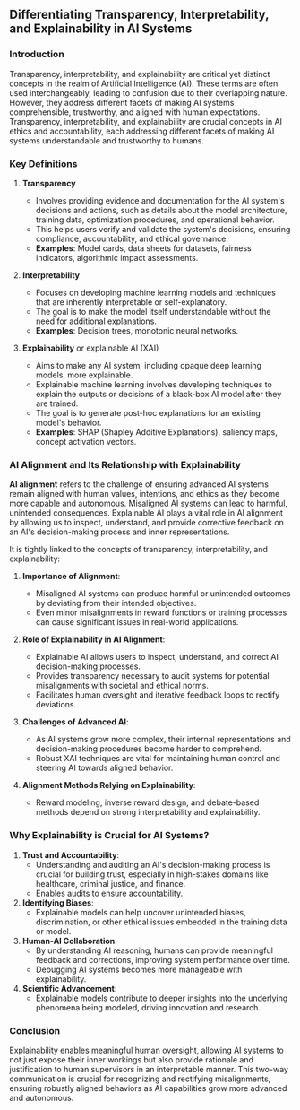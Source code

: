 ## Differentiating Transparency, Interpretability, and Explainability in AI Systems  

### **Introduction**
Transparency, interpretability, and explainability are critical yet distinct concepts in the realm of Artificial Intelligence (AI). These terms are often used interchangeably, leading to confusion due to their overlapping nature. However, they address different facets of making AI systems comprehensible, trustworthy, and aligned with human expectations.
Transparency, interpretability, and explainability are crucial concepts in AI ethics and accountability, each addressing different facets of making AI systems understandable and trustworthy to humans.

### **Key Definitions**

1. **Transparency**
    - Involves providing evidence and documentation for the AI system's decisions and actions, such as details about the model architecture, training data, optimization procedures, and operational behavior.
    - This helps users verify and validate the system's decisions, ensuring compliance, accountability, and ethical governance. 
   - **Examples**: Model cards, data sheets for datasets, fairness indicators, algorithmic impact assessments.

2. **Interpretability** 
    - Focuses on developing machine learning models and techniques that are inherently interpretable or self-explanatory.
    - The goal is to make the model itself understandable without the need for additional explanations.
    - **Examples**: Decision trees, monotonic neural networks. 

3. **Explainability** or explainable AI (XAI)
    - Aims to make any AI system, including opaque deep learning models, more explainable.
    - Explainable machine learning involves developing techniques to explain the outputs or decisions of a black-box AI model after they are trained.
    - The goal is to generate post-hoc explanations for an existing model's behavior.
   - **Examples**: SHAP (Shapley Additive Explanations), saliency maps, concept activation vectors.  

### **AI Alignment and Its Relationship with Explainability**    
**AI alignment** refers to the challenge of ensuring advanced AI systems remain aligned with human values, intentions, and ethics as they become more capable and autonomous. Misaligned AI systems can lead to harmful, unintended consequences. Explainable AI plays a vital role in AI alignment by allowing us to inspect, understand, and provide corrective feedback on an AI's decision-making process and inner representations.  

It is tightly linked to the concepts of transparency, interpretability, and explainability:  
1. **Importance of Alignment**:  
   - Misaligned AI systems can produce harmful or unintended outcomes by deviating from their intended objectives.  
   - Even minor misalignments in reward functions or training processes can cause significant issues in real-world applications.

2. **Role of Explainability in AI Alignment**:  
   - Explainable AI allows users to inspect, understand, and correct AI decision-making processes.  
   - Provides transparency necessary to audit systems for potential misalignments with societal and ethical norms.  
   - Facilitates human oversight and iterative feedback loops to rectify deviations.  

3. **Challenges of Advanced AI**:  
   - As AI systems grow more complex, their internal representations and decision-making procedures become harder to comprehend.  
   - Robust XAI techniques are vital for maintaining human control and steering AI towards aligned behavior.  

4. **Alignment Methods Relying on Explainability**:  
   - Reward modeling, inverse reward design, and debate-based methods depend on strong interpretability and explainability.


### **Why Explainability is Crucial for AI Systems?**

1. **Trust and Accountability**:
    - Understanding and auditing an AI's decision-making process is crucial for building trust, especially in high-stakes domains like healthcare, criminal justice, and finance.
   - Enables audits to ensure accountability.
2. **Identifying Biases**:
    - Explainable models can help uncover unintended biases, discrimination, or other ethical issues embedded in the training data or model.
3. **Human-AI Collaboration**:
    - By understanding AI reasoning, humans can provide meaningful feedback and corrections, improving system performance over time.  
   - Debugging AI systems becomes more manageable with explainability.
4. **Scientific Advancement**:
    - Explainable models contribute to deeper insights into the underlying phenomena being modeled, driving innovation and research.

### **Conclusion**
Explainability enables meaningful human oversight, allowing AI systems to not just expose their inner workings but also provide rationale and justification to human supervisors in an interpretable manner. This two-way communication is crucial for recognizing and rectifying misalignments, ensuring robustly aligned behaviors as AI capabilities grow more advanced and autonomous. 